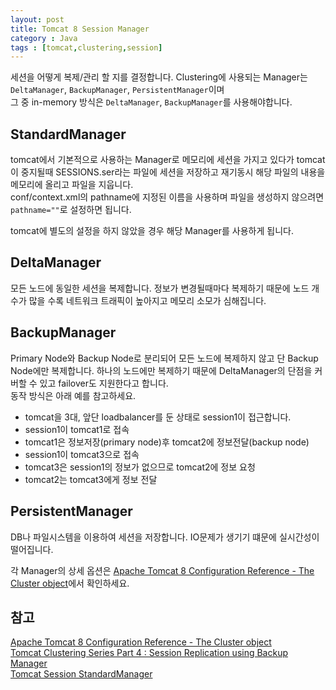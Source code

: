 ```yaml
---
layout: post
title: Tomcat 8 Session Manager
category : Java
tags : [tomcat,clustering,session]
---
```

세션을 어떻게 복제/관리 할 지를 결정합니다.
Clustering에 사용되는 Manager는 `DeltaManager`, `BackupManager`, `PersistentManager`이며      
그 중 in-memory 방식은 `DeltaManager`, `BackupManager`를 사용해야합니다.    

StandardManager
----
tomcat에서 기본적으로 사용하는 Manager로 메모리에 세션을 가지고 있다가 tomcat이 중지될때 SESSIONS.ser라는 파일에 세션을 저장하고 재기동시 해당 파일의 내용을 메모리에 올리고 파일을 지웁니다.    
conf/context.xml의 pathname에 지정된 이름을 사용하며 파일을 생성하지 않으려면 `pathname=""`로 설정하면 됩니다.    

tomcat에 별도의 설정을 하지 않았을 경우 해당 Manager를 사용하게 됩니다.    

DeltaManager
----      
모든 노드에 동일한 세션을 복제합니다. 정보가 변경될때마다 복제하기 때문에 노드 개수가 많을 수록 네트워크 트래픽이 높아지고 메모리 소모가 심해집니다.    


BackupManager
----      
Primary Node와 Backup Node로 분리되어 모든 노드에 복제하지 않고 단 Backup Node에만 복제합니다. 하나의 노드에만 복제하기 때문에 DeltaManager의 단점을 커버할 수 있고 failover도 지원한다고 합니다.    
동작 방식은 아래 예를 참고하세요.   

- tomcat을 3대, 앞단 loadbalancer를 둔 상태로 session1이 접근합니다.
- session1이 tomcat1로 접속
- tomcat1은 정보저장(primary node)후 tomcat2에 정보전달(backup node)
- session1이 tomcat3으로 접속
- tomcat3은 session1의 정보가 없으므로 tomcat2에 정보 요청
- tomcat2는 tomcat3에게 정보 전달

PersistentManager
----
DB나 파일시스템을 이용하여 세션을 저장합니다. IO문제가 생기기 떄문에 실시간성이 떨어집니다.


각 Manager의 상세 옵션은 [Apache Tomcat 8 Configuration Reference - The Cluster object](http://tomcat.apache.org/tomcat-8.5-doc/config/cluster.html)에서 확인하세요.


참고
---
[Apache Tomcat 8 Configuration Reference - The Cluster object](http://tomcat.apache.org/tomcat-8.5-doc/config/cluster.html)  
[Tomcat Clustering Series Part 4 : Session Replication using Backup Manager](http://www.ramkitech.com/2012/12/tomcat-clustering-series-part-4-session.html)    
[Tomcat Session StandardManager](http://sarc.io/index.php/tomcat/249-tomcat-session-standardmanager)
